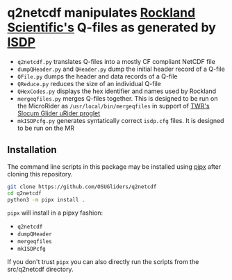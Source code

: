 # q2netcdf manipulates [Rockland Scientific's](https://rocklandscientific.com) Q-files as generated by [ISDP](https://rocklandscientific.com/news/rockland-data-logger/)

- `q2netcdf.py` translates Q-files into a mostly CF compliant NetCDF file
- `dumpQHeader.py` and `QHeader.py` dump the initial header record of a Q-file
- `QFile.py` dumps the header and data records of a Q-file
- `QReduce.py` reduces the size of an individual Q-file
- `QHexCodes.py` displays the hex identifier and names used by Rockland
- `mergeqfiles.py` merges Q-files together. This is designed to be run on the MicroRider as `/usr/local/bin/mergeqfiles` in support of [TWR's Slocum Glider uRider proglet](https://www.teledynemarine.com/brands/webb-research/slocum-glider) 
- `mkISDPcfg.py` generates syntatically correct `isdp.cfg` files. It is designed to be run on the MR

## Installation

The command line scripts in this package may be installed using 
[pipx](https://pipx.pypa.io/stable/installation/) after cloning this repository.

```bash
git clone https://github.com/OSUGliders/q2netcdf
cd q2netcdf
python3 -m pipx install .
```

`pipx` will install in a pipxy fashion:
- `q2netcdf`
- `dumpQHeader`
- `mergeqfiles`
- `mkISDPcfg`

If you don't trust `pipx` you can also directly run the scripts from the src/q2netcdf directory.

